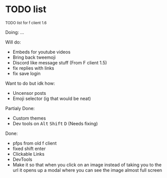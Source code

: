 # TODO list
<sub>TODO list for f client 1.6</sub>


Doing:
 ...

Will do:
 - Embeds for youtube videos
 - Bring back tweemoji
 - Discord like message stuff (From F client 1.5)
 - fix replies with links
 - fix save login


Want to do but idk how:
 - Uncensor posts
 - Emoji selector (ig that would be neat)



Partialy Done:
 - Custom themes
 - Dev tools on <kbd>Alt</kbd> <kbd>Shift</kbd> <kbd>D</kbd> (Needs fixing)

Done:
 - pfps from old f client
 - fixed shift enter
 - Clickable Links
 - DevTools
 - Make it so that when you click on an image instead of taking you to the url it opens up a modal where you can see the image almost full screen